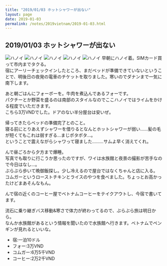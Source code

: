 ```yaml
---
title: "2019/01/03 ホットシャワーが出ない"
layout: page
date: 2019-01-03
permalink: /notes/2019vietnam/2019-01-03.html
---
```


## 2019/01/03 ホットシャワーが出ない
![ハノイ](https://fukahorock.rock54.net/travel/2019vietnam/images/03.jpeg "ハノイ") 
![ハノイ](https://fukahorock.rock54.net/travel/2019vietnam/images/04.jpeg "ハノイ") 
![ハノイ](https://fukahorock.rock54.net/travel/2019vietnam/images/05.jpeg "ハノイ") 
![ハノイ](https://fukahorock.rock54.net/travel/2019vietnam/images/06.jpeg "ハノイ") 
![ハノイ](https://fukahorock.rock54.net/travel/2019vietnam/images/07.jpeg "ハノイ") 
早朝にハノイ着。SIMカード買って市内までタクる。  
宿にアーリーチェックインしたところ、まだベッドが準備できていないということで、明後日の夜発の電車のチケットを取りました。寒いのでダナンまで一気に南下します。  
  
あと朝ごはんにフォーボーを。牛肉を煮込んであるフォーです。  
パクチーとか野菜を盛るのは南部のスタイルなのでここハノイではライムをかける程度でいただきます。  
こちら3万VNDでした。ドアのない半分屋台は安いぜ。  
  
帰ってきたらベッドの準備完了とのこと。  
寝る前にとりあえずシャワーを借りるとなんとホットシャワーが弱い……髪の毛が短くてもこれは弱すぎる…まじポタポタ…。  
ということで震えながらシャワって寝ました………サムよ早く消えてくれ。  
  
んで昼ごろから夕方まで爆睡。  
写真でも取りに行こうか思ったのですが、ワイは水族館と夜景の撮影が苦手なので今日はなし…。  
ぶらぶら歩いて晩御飯探し。少し冷えるので屋台ではなくちゃんと店に入る。  
コムガーというローストチキンとライスのやつを食べました。ちょっとお高かったけどまあそんなもん。  
  
んで宿の近くのコーヒー屋でベトナムコーヒーをテイクアウトし、今宿で書いてます。  
  
流石に乗り継ぎバス移動&寒さで体力が終わってるので、ぶらぶら旅は明日から。  
なんか水族館があるという情報を聞いたので水族館へ行きます。ベトナムでペンギンが見れるといいな。  

- 宿:一泊10ドル
- フォー:3万VND
- コムガー:6万5千VND
- コーヒー:2万2千VND